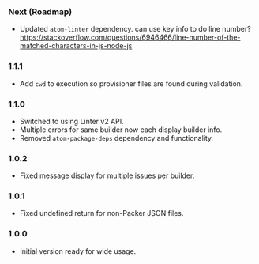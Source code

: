### Next (Roadmap)
- Updated `atom-linter` dependency.
can use key info to do line number? https://stackoverflow.com/questions/6946466/line-number-of-the-matched-characters-in-js-node-js

### 1.1.1
- Add `cwd` to execution so provisioner files are found during validation.

### 1.1.0
- Switched to using Linter v2 API.
- Multiple errors for same builder now each display builder info.
- Removed `atom-package-deps` dependency and functionality.

### 1.0.2
- Fixed message display for multiple issues per builder.

### 1.0.1
- Fixed undefined return for non-Packer JSON files.

### 1.0.0
- Initial version ready for wide usage.
